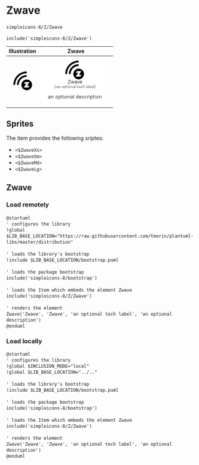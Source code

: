 # Zwave


```text
simpleicons-8/Z/Zwave
```

```text
include('simpleicons-8/Z/Zwave')
```



| Illustration | Zwave |
| :---: | :---: |
| ![illustration for Illustration](../../simpleicons-8/Z/Zwave.png) | ![illustration for Zwave](../../simpleicons-8/Z/Zwave.Local.png) |



## Sprites
The item provides the following sriptes:

- `<$ZwaveXs>`
- `<$ZwaveSm>`
- `<$ZwaveMd>`
- `<$ZwaveLg>`





## Zwave

### Load remotely
```plantuml
@startuml
' configures the library
!global $LIB_BASE_LOCATION="https://raw.githubusercontent.com/tmorin/plantuml-libs/master/distribution"

' loads the library's bootstrap
!include $LIB_BASE_LOCATION/bootstrap.puml

' loads the package bootstrap
include('simpleicons-8/bootstrap')

' loads the Item which embeds the element Zwave
include('simpleicons-8/Z/Zwave')

' renders the element
Zwave('Zwave', 'Zwave', 'an optional tech label', 'an optional description')
@enduml
```

### Load locally
```plantuml
@startuml
' configures the library
!global $INCLUSION_MODE="local"
!global $LIB_BASE_LOCATION="../.."

' loads the library's bootstrap
!include $LIB_BASE_LOCATION/bootstrap.puml

' loads the package bootstrap
include('simpleicons-8/bootstrap')

' loads the Item which embeds the element Zwave
include('simpleicons-8/Z/Zwave')

' renders the element
Zwave('Zwave', 'Zwave', 'an optional tech label', 'an optional description')
@enduml
```

